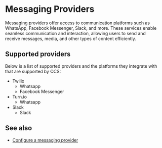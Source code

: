 # Messaging Providers

Messaging providers offer access to communication platforms such as WhatsApp, Facebook Messenger, Slack, and more. These services enable seamless communication and interaction, allowing users to send and receive messages, media, and other types of content efficiently.

## Supported providers
Below is a list of supported providers and the platforms they integrate with that are supported by OCS:

- Twilio
    - Whatsapp
    - Facebook Messenger
- Turn.io
    - Whatsapp
- Slack
    - Slack
<!-- - SureAhdere
    - SureAdhere -->

## See also
- [Configure a messaging provider](../how-to/configure_providers.md)
